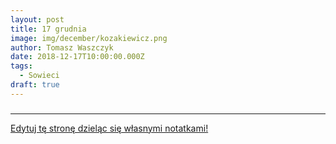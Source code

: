```yaml
---
layout: post
title: 17 grudnia
image: img/december/kozakiewicz.png
author: Tomasz Waszczyk
date: 2018-12-17T10:00:00.000Z
tags:
  - Sowieci
draft: true
---
```


### 

---

<a href="https://github.com/TomaszWaszczyk/historia.waszczyk.com/edit/master/src/content/december-17.md" target="_blank">Edytuj tę stronę dzieląc się własnymi notatkami!</a>
